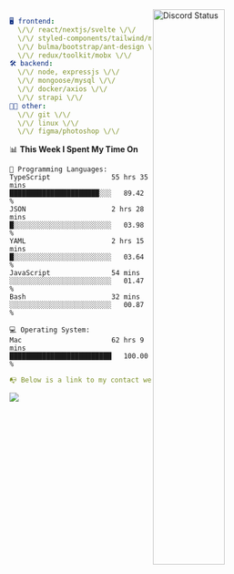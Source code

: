 
<a href="https://discord.com/users/279302975371870218" target="_blank">
    <img width="50%" align="right" alt="Discord Status" src="https://lanyard.cnrad.dev/api/279302975371870218?bg=161B22&borderRadius=5px%205px%200%200&hideTimestamp=true&idleMessage=Just%20chillin%27%20at%20the%20moment&animated=true">
</a>

```yaml
🖥️ frontend: 
  \/\/ react/nextjs/svelte \/\/
  \/\/ styled-components/tailwind/mui/
  \/\/ bulma/bootstrap/ant-design \/\/
  \/\/ redux/toolkit/mobx \/\/
🛠 backend: 
  \/\/ node, expressjs \/\/
  \/\/ mongoose/mysql \/\/
  \/\/ docker/axios \/\/
  \/\/ strapi \/\/
👨‍💻 other: 
  \/\/ git \/\/ 
  \/\/ linux \/\/
  \/\/ figma/photoshop \/\/
```
<!--START_SECTION:waka-->
📊 **This Week I Spent My Time On** 

```text
💬 Programming Languages: 
TypeScript               55 hrs 35 mins      ██████████████████████░░░   89.42 % 
JSON                     2 hrs 28 mins       █░░░░░░░░░░░░░░░░░░░░░░░░   03.98 % 
YAML                     2 hrs 15 mins       █░░░░░░░░░░░░░░░░░░░░░░░░   03.64 % 
JavaScript               54 mins             ░░░░░░░░░░░░░░░░░░░░░░░░░   01.47 % 
Bash                     32 mins             ░░░░░░░░░░░░░░░░░░░░░░░░░   00.87 % 

💻 Operating System: 
Mac                      62 hrs 9 mins       █████████████████████████   100.00 % 
```


<!--END_SECTION:waka-->
```yaml
📭 Below is a link to my contact website 
```
<a href="https://mxns.xyz" target="_black"> <img src="https://img.shields.io/badge/website-161B22?style=for-the-badge&logo=About.me&logoColor=white"></img> <a/>
